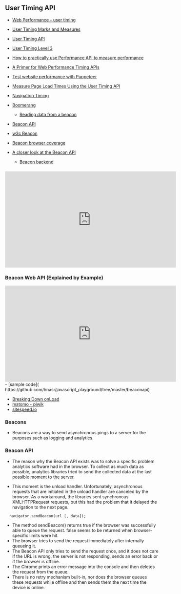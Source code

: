 ## User Timing API

- [Web Performance - user timing ](https://www.html5rocks.com/en/tutorials/webperformance/usertiming/)
- [User Timing Marks and Measures](https://developers.google.com/web/tools/lighthouse/audits/user-timing)
- [User Timing API](https://developer.mozilla.org/en-US/docs/Web/API/User_Timing_API) 
- [User Timing Level 3](https://www.w3.org/TR/user-timing-3/)
- [How to practically use Performance API to measure performance](https://blog.logrocket.com/how-to-practically-use-performance-api-to-measure-performance/)
- [A Primer for Web Performance Timing APIs](https://w3c.github.io/perf-timing-primer/)
- [Test website performance with Puppeteer](https://michaljanaszek.com/blog/test-website-performance-with-puppeteer)
- [Measure Page Load Times Using the User Timing API](https://techblog.constantcontact.com/software-development/measure-page-load-times-using-the-user-timing-api/)
- [Navigation Timing](https://www.w3.org/TR/navigation-timing/)
- [Boomerang](http://akamai.github.io/boomerang/)
    - [Reading data from a beacon](https://developer.akamai.com/tools/boomerang/docs/tutorial-howto-read-data-from-a-beacon.html)

- [Beacon API](https://developer.mozilla.org/en-US/docs/Web/API/Beacon_API)
- [w3c Beacon](https://w3c.github.io/beacon/)
- [Beacon browser coverage](https://caniuse.com/#search=beacon)
-  [A closer look at the Beacon API](https://golb.hplar.ch/2018/09/beacon-api.html)
    - [Beacon backend](https://github.com/ralscha/blog/blob/master/beacon/src/main/java/ch/rasc/beacon/ExamplesController.java)

### 
<iframe width="560" height="315" src="https://www.youtube.com/embed/yrWLi524YLM" frameborder="0" allow="accelerometer; autoplay; encrypted-media; gyroscope; picture-in-picture" allowfullscreen></iframe>

###  Beacon Web API (Explained by Example)
<iframe width="560" height="315" src="https://www.youtube.com/embed/-aGM4mfDX48" frameborder="0" allow="accelerometer; autoplay; encrypted-media; gyroscope; picture-in-picture" allowfullscreen></iframe>
- [sample code]( https://github.com/hnasr/javascript_playground/tree/master/beaconapi)


- [Breaking Down onLoad](http://kaaes.github.io/timing/)
- [matomo - piwik](https://github.com/matomo-org/matomo)
- [sitespeed.io](https://www.sitespeed.io/)


### Beacons

- Beacons are a way to send asynchronous pings to a server for the purposes such as logging and analytics. 

### Beacon API
- The reason why the Beacon API exists was to solve a specific problem analytics software had in the browser. To collect as much data as possible, analytics libraries tried to send the collected data at the last possible moment to the server.

- This moment is the unload handler. Unfortunately, asynchronous requests that are initiated in the unload handler are canceled by the browser. As a workaround, the libraries sent synchronous XMLHTTPRequest requests, but this had the problem that it delayed the navigation to the next page.

```
  navigator.sendBeacon(url [, data]);

```
- The method sendBeacon() returns true if the browser was successfully able to queue the request. false seems to be returned when browser-specific limits were hit. 
- The browser tries to send the request immediately after internally queueing it.
- The Beacon API only tries to send the request once, and it does not care if the URL is wrong, the server is not responding, sends an error back or if the browser is offline. 
- The Chrome prints an error message into the console and then deletes the request from the queue. 
- There is no retry mechanism built-in, nor does the browser queues these requests while offline and then sends them the next time the device is online.




